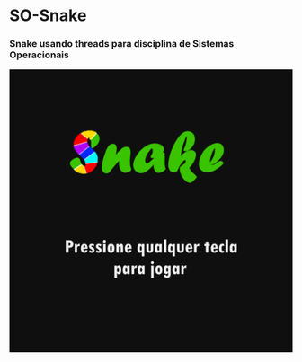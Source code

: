 # SO-Snake
### Snake usando threads para disciplina de Sistemas Operacionais

![menu](res/snake.png)
